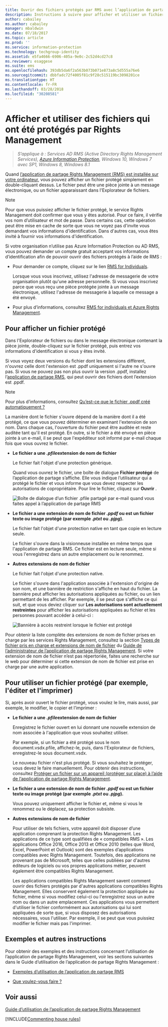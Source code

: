 ```yaml
---
title: Ouvrir des fichiers protégés par RMS avec l’application de partage RMS - AIP
description: Instructions à suivre pour afficher et utiliser un fichier protégé. Cette procédure nécessite l’installation de l’application de partage Rights Management (RMS).
author: cabailey
ms.author: cabailey
manager: mbaldwin
ms.date: 07/18/2017
ms.topic: article
ms.prod: ''
ms.service: information-protection
ms.technology: techgroup-identity
ms.assetid: e5fa4666-6906-405a-9e0c-2c52d4cd27c8
ms.reviewer: esaggese
ms.suite: ems
ms.openlocfilehash: 393db5da6f2a563b073b071e873a8c5d555a76e6
ms.sourcegitcommit: dbbfadc72f4005f81c9f28c515119bc3098201ce
ms.translationtype: HT
ms.contentlocale: fr-FR
ms.lasthandoff: 03/28/2018
ms.locfileid: "30208581"
---
```

# <a name="view-and-use-files-that-have-been-protected-by-rights-management"></a>Afficher et utiliser des fichiers qui ont été protégés par Rights Management

>*S’applique à : Services AD RMS (Active Directory Rights Management Services), [Azure Information Protection](https://azure.microsoft.com/pricing/details/information-protection), Windows 10, Windows 7 avec SP1, Windows 8, Windows 8.1*

Quand [l’application de partage Rights Management (RMS) est installée sur votre ordinateur](install-sharing-app.md), vous pouvez afficher un fichier protégé simplement en double-cliquant dessus. Le fichier peut être une pièce jointe à un message électronique, ou un fichier apparaissant dans l'Explorateur de fichiers.

> [!NOTE]
> Pour que vous puissiez afficher le fichier protégé, le service Rights Management doit confirmer que vous y êtes autorisé. Pour ce faire, il vérifie vos nom d’utilisateur et mot de passe. Dans certains cas, cette opération peut être mise en cache de sorte que vous ne voyez pas d'invite vous demandant vos informations d'identification. Dans d'autres cas, vous êtes invité à fournir vos informations d'identification.
>
> Si votre organisation n’utilise pas Azure Information Protection ou AD RMS, vous pouvez demander un compte gratuit acceptant vos informations d’identification afin de pouvoir ouvrir des fichiers protégés à l’aide de RMS :
>
> -   Pour demander ce compte, cliquez sur le lien [RMS for Individuals](http://go.microsoft.com/fwlink/?LinkId=309469).
>
>     Lorsque vous vous inscrivez, utilisez l'adresse de messagerie de votre organisation plutôt qu'une adresse personnelle. Si vous vous inscrivez parce que vous reçu une pièce protégée jointe à un message électronique, utilisez l'adresse de messagerie à laquelle ce message a été envoyé.
> -   Pour plus d’informations, consultez [RMS for individuals et Azure Rights Management](../understand-explore/rms-for-individuals.md).

## <a name="to-view-a-protected-file"></a>Pour afficher un fichier protégé
Dans l'Explorateur de fichiers ou dans le message électronique contenant la pièce jointe, double-cliquez sur le fichier protégé, puis entrez vos informations d'identification si vous y êtes invité.

Si vous voyez deux versions du fichier dont les extensions diffèrent, n'ouvrez celle dont l'extension est .ppdf uniquement si l'autre ne s'ouvre pas. Si vous ne pouvez pas non plus ouvrir la version .ppdf, installez l’[application de partage RMS](install-sharing-app.md), qui peut ouvrir des fichiers dont l’extension est .ppdf.

> [!NOTE]
> Pour plus d’informations, consultez [Qu’est-ce que le fichier .ppdf créé automatiquement ?](sharing-app-dialog-box.md#whats-the-ppdf-file-thats-automatically-created)

La manière dont le fichier s'ouvre dépend de la manière dont il a été protégé, ce que vous pouvez déterminer en examinant l'extension de son nom. Dans chaque cas, l'ouverture du fichier peut être auditée et reste auditée tant qu'il est protégé. En outre, si le fichier a été envoyé en pièce jointe à un e-mail, il se peut que l'expéditeur soit informé par e-mail chaque fois que vous ouvrez le fichier.

- **Le fichier a une *.pfile*extension de nom de fichier**

    Le fichier fait l'objet d'une protection générique.

    Quand vous ouvrez le fichier, une boîte de dialogue **Fichier protégé** de l’application de partage s’affiche. Elle vous indique l’utilisateur qui a protégé le fichier et vous informe que vous devez respecter les autorisations de copropriétaire. Pour lire le fichier, cliquez sur **Ouvrir** .

    ![Boîte de dialogue d’un fichier .pfile partagé par e-mail quand vous faites appel à l’application de partage RMS](../media/ADRMS_MSRMSApp_PfilePermission.png)

- **Le fichier a une extension de nom de fichier *.ppdf* ou est un fichier texte ou image protégé (par exemple *.ptxt* ou *.pjpg*).**

    Le fichier fait l'objet d'une protection native en tant que copie en lecture seule.

    Le fichier s'ouvre dans la visionneuse installée en même temps que l'application de partage RMS. Ce fichier est en lecture seule, même si vous l'enregistrez dans un autre emplacement ou le renommez.

- **Autres extensions de nom de fichier**

    Le fichier fait l'objet d'une protection native.

    Le fichier s'ouvre dans l'application associée à l'extension d'origine de son nom, et une bannière de restriction s'affiche en haut du fichier. La bannière peut afficher les autorisations appliquées au fichier, ou un lien permettant de les afficher. Par exemple, il se peut que s'affiche ce qui suit, et que vous deviez cliquer sur **Les autorisations sont actuellement restreintes** pour afficher les autorisations appliquées au fichier et les personnes pouvant accéder à celui-ci :

    ![Bannière à accès restreint lorsque le fichier est protégé](../media/ADRMS_MSRMSApp_RestrictedAccess.png)



Pour obtenir la liste complète des extensions de nom de fichier prises en charge par les services Rights Management, consultez la section [Types de fichier pris en charge et extensions de nom de fichier](sharing-app-admin-guide-technical.md#supported-file-types-and-file-name-extensions) du [Guide de l’administrateur de l’application de partage Rights Management](sharing-app-admin-guide.md). Si votre extension de nom de fichier n’est pas répertoriée, faites une recherche sur le web pour déterminer si cette extension de nom de fichier est prise en charge par une autre application.

## <a name="to-use-files-that-have-been-protected-for-example-edit-and-print-the-file"></a>Pour utiliser un fichier protégé (par exemple, l'éditer et l'imprimer)
Si, après avoir ouvert le fichier protégé, vous voulez le lire, mais aussi, par exemple, le modifier, le copier et l’imprimer :

- **Le fichier a une *.pfile*extension de nom de fichier**

    Enregistrez le fichier ouvert en lui donnant une nouvelle extension de nom associée à l'application que vous souhaitez utiliser.

    Par exemple, si un fichier a été protégé sous le nom document.vsdx.pfile, affichez-le, puis, dans l'Explorateur de fichiers, enregistrez-le sous document.vsdx.

    Le nouveau fichier n'est plus protégé. Si vous souhaitez le protéger, vous devez le faire manuellement. Pour obtenir des instructions, consultez [Protéger un fichier sur un appareil (protéger sur place) à l’aide de l’application de partage Rights Management](sharing-app-protect-in-place.md).

- **Le fichier a une extension de nom de fichier *.ppdf* ou est un fichier texte ou image protégé (par exemple *.ptxt* ou *.pjpg*).**

    Vous pouvez uniquement afficher le fichier et, même si vous le renommez ou le déplacez, sa protection subsiste.

- **Autres extensions de nom de fichier**

    Pour utiliser de tels fichiers, votre appareil doit disposer d’une application comprenant la protection Rights Management. Les applications de ce type sont qualifiées de « compatibles RMS ». Les applications Office 2016, Office 2013 et Office 2010 (telles que Word, Excel, PowerPoint et Outlook) sont des exemples d’applications compatibles avec Rights Management. Toutefois, des applications ne provenant pas de Microsoft, telles que celles publiées par d'autres éditeurs de logiciels ou vos propres applications métier, peuvent également être compatibles Rights Management.

    Les applications compatibles Rights Management savent comment ouvrir des fichiers protégés par d'autres applications compatibles Rights Management. Elles conservent également la protection appliquée au fichier, même si vous modifiez celui-ci ou l'enregistrez sous un autre nom ou dans un autre emplacement. Ces applications vous permettent d'utiliser le fichier conformément aux autorisations qui lui sont appliquées de sorte que, si vous disposez des autorisations nécessaires, vous l'utiliser. Par exemple, il se peut que vous puissiez modifier le fichier mais pas l'imprimer.


## <a name="examples-and-other-instructions"></a>Exemples et autres instructions
Pour obtenir des exemples et des instructions concernant l’utilisation de l’application de partage Rights Management, voir les sections suivantes dans le Guide d’utilisation de l’application de partage Rights Management :

-   [Exemples d’utilisation de l’application de partage RMS](sharing-app-user-guide.md#examples-for-using-the-rms-sharing-application)

-   [Que voulez-vous faire ?](sharing-app-user-guide.md#what-do-you-want-to-do)

## <a name="see-also"></a>Voir aussi
[Guide d’utilisation de l’application de partage Rights Management](sharing-app-user-guide.md)

[!INCLUDE[Commenting house rules](../includes/houserules.md)]